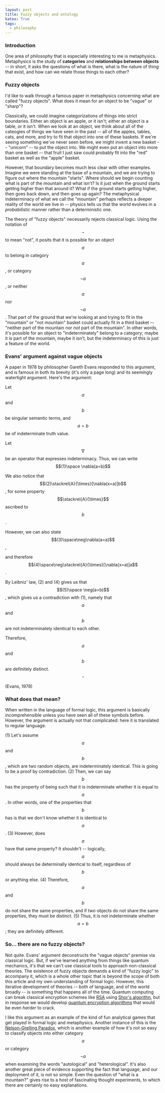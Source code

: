 ```yaml
---
layout: post
title: Fuzzy objects and ontology
katex: True
tags:
  - philosophy
---
```

### Introduction
One area of philosophy that is especially interesting to me is metaphysics. Metaphysics is the study of **categories** and **relationships between objects** -- in short, it asks the questions of what is there, what is the nature of thing that exist, and how can we relate those things to each other?

### Fuzzy objects

I'd like to walk through a famous paper in metaphysics concerning what are called "fuzzy objects". What does it mean for an object to be "vague" or "sharp"?

Classically, we could imagine categorizations of things into strict boundaries. Either an object is an apple, or it isn't; either an object is a table, or it isn't. When we look at an object, we think about all of the cateogies of things we have seen in the past -- all of the apples, tables, cats, and more, and try to fit that object into one of these baskets. If we're seeing something we've never seen before, we might invent a new basket -- "unicorn" -- to put the object into. We might even put an object into more than one basket -- that fruit I just saw could probably fit into the "red" basket as well as the "apple" basket.

However, that boundary becomes much less clear with other examples. Imagine we were standing at the base of a mountain, and we are trying to figure out where the mountain "starts". Where should we begin counting what is part of the mountain and what isn't? Is it just when the ground starts getitng higher than that around it? What if the ground starts getting higher, then goes back down, and then goes up again? The metaphysical indeterminacy of what we call the "mountain" perhaps reflects a deeper reality of the world we live in -- physics tells us that the world evolves in a *probabilistic* manner rather than a deterministic one.

The theory of "fuzzy objects" necessarily rejects classical logic. Using the notation of $$\neg$$ to mean "not", it posits that it is possible for an object $$a$$ to belong in category $$a$$, or category $$\neg a$$, or neither $$a$$ nor $$\neg a$$. That part of the ground that we're looking at and trying to fit in the "mountain" or "not mountain" basket could actually fit in a third basket -- "neither part of the mountain nor *not* part of the mountain". In other words, it's possible for an object to "indeterminately" belong to a category; maybe it is part of the mountain, maybe it isn't, but the indeterminacy of this is just a feature of the world.

### Evans' argument against vague objects

A paper in 1978 by philosopher Gareth Evans responded to this argument, and is famous in both its brevity (it's only a page long) and its seemingly watertight argument. Here's the argument:

Let $$a$$ and $$b$$ be singular semantic terms, and $$a=b$$ be of indeterminate truth value.

Let $$\nabla$$ be an operator that expresses indeterminacy. Thus, we can write
$$(1)\space \nabla(a=b)$$

We also notice that
$$(2)\stackrel{A}{\times}[\nabla(x=a)]b$$, 
for some property $$\stackrel{A}{\times}$$ ascribed to $$b$$.

However, we can also state 
$$(3)\space\neg\nabla(a=a)$$,

and therefore 
$$(4)\space\neg\stackrel{A}{\times}[\nabla(x=a)]a$$.

By Leibniz' law, (2) and (4) gives us that
$$(5)\space \neg(a=b)$$,
which gives us a contradiction with (1), namely that $$a$$ and $$b$$ are not indeterminately identical to each other. 

Therefore, $$a$$ and $$b$$ are definitely distinct. $$\square$$

(Evans, 1978)

### What does that mean?
When written in the language of formal logic, this argument is basically incomprehensible unless you have seen all of these symbols before. However, the argument is actually not that complicated: here it is translated to regular language.

(1) Let's assume $$a$$ and $$b$$, which are two random objects, are indeterminately identical. This is going to be a proof by contradiction.
(2) Then, we can say $$b$$ has the property of being such that it is indeterminate whether it is equal to $$a$$. In other words, one of the properties that $$b$$ has is that we don't know whether it is identical to $$a$$.
(3) However, does $$a$$ have that same property? It shouldn't -- logically, $$a$$ should always be determinally identical to itself, regardless of $$b$$ or anything else.
(4) Therefore, $$a$$ and $$b$$ do not share the same properties, and if two objects do not share the same properties, they must be distinct.
(5) Thus, it is not indeterminate whether $$a=b$$; they are definitely different.

### So... there are no fuzzy objects?

Not quite. Evans' argument deconstructs the "vague objects" premise via classical logic. But, if we've learned anything from things like quantum mechanics, it's that we can't use classical tools to approach non-classical theories. The existence of fuzzy objects demands a kind of "fuzzy logic" to accompany it, which is a whole other topic that is beyond the scope of both this article and my own understanding of formal logic. However, this iterative development of theories -- both of language, and of the world broadly -- is something that happens all of the time. Quantum computing can break classical encryption schemes like [RSA](https://en.wikipedia.org/wiki/RSA_(cryptosystem)) using [Shor's algorithn](https://en.wikipedia.org/wiki/Shor%27s_algorithm), but in response we would develop [quantum encryption algorithms](https://en.wikipedia.org/wiki/Quantum_cryptography) that would be even *harder* to crack.

I like this argument as an example of the kind of fun analytical games that get played in formal logic and metaphysics. Another instance of this is the [Nelson-Grelling Paradox](https://en.wikipedia.org/wiki/Grelling%E2%80%93Nelson_paradox), which is another example of how it's not so easy to classify objects into either category $$a$$ or category $$\neg a$$ when examining the words "autological" and "heterological". It's also another great piece of evidence supporting the fact that language, and our deployment of it, is not so simple. Even the question of "what is a mountain?" gives rise to a host of fascinating thought experiments, to which there are certainly no easy explanations.
